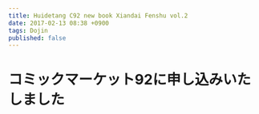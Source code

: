 ```yaml
---
title: Huidetang C92 new book Xiandai Fenshu vol.2
date: 2017-02-13 08:38 +0900
tags: Dojin
published: false
---
```


# コミックマーケット92に申し込みいたしました
